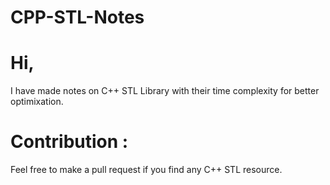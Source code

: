 # CPP-STL-Notes

# Hi,
I have made notes on C++ STL Library with their time complexity for better optimixation.

# Contribution : 
Feel free to make a pull request if you find any C++ STL resource.


